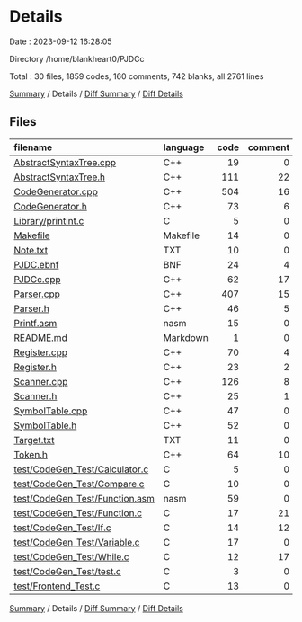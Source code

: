 # Details

Date : 2023-09-12 16:28:05

Directory /home/blankheart0/PJDCc

Total : 30 files,  1859 codes, 160 comments, 742 blanks, all 2761 lines

[Summary](results.md) / Details / [Diff Summary](diff.md) / [Diff Details](diff-details.md)

## Files
| filename | language | code | comment | blank | total |
| :--- | :--- | ---: | ---: | ---: | ---: |
| [AbstractSyntaxTree.cpp](/AbstractSyntaxTree.cpp) | C++ | 19 | 0 | 9 | 28 |
| [AbstractSyntaxTree.h](/AbstractSyntaxTree.h) | C++ | 111 | 22 | 65 | 198 |
| [CodeGenerator.cpp](/CodeGenerator.cpp) | C++ | 504 | 16 | 199 | 719 |
| [CodeGenerator.h](/CodeGenerator.h) | C++ | 73 | 6 | 46 | 125 |
| [Library/printint.c](/Library/printint.c) | C | 5 | 0 | 1 | 6 |
| [Makefile](/Makefile) | Makefile | 14 | 0 | 14 | 28 |
| [Note.txt](/Note.txt) | TXT | 10 | 0 | 0 | 10 |
| [PJDC.ebnf](/PJDC.ebnf) | BNF | 24 | 4 | 21 | 49 |
| [PJDCc.cpp](/PJDCc.cpp) | C++ | 62 | 17 | 29 | 108 |
| [Parser.cpp](/Parser.cpp) | C++ | 407 | 15 | 168 | 590 |
| [Parser.h](/Parser.h) | C++ | 46 | 5 | 31 | 82 |
| [Printf.asm](/Printf.asm) | nasm | 15 | 0 | 5 | 20 |
| [README.md](/README.md) | Markdown | 1 | 0 | 1 | 2 |
| [Register.cpp](/Register.cpp) | C++ | 70 | 4 | 20 | 94 |
| [Register.h](/Register.h) | C++ | 23 | 2 | 11 | 36 |
| [Scanner.cpp](/Scanner.cpp) | C++ | 126 | 8 | 34 | 168 |
| [Scanner.h](/Scanner.h) | C++ | 25 | 1 | 15 | 41 |
| [SymbolTable.cpp](/SymbolTable.cpp) | C++ | 47 | 0 | 10 | 57 |
| [SymbolTable.h](/SymbolTable.h) | C++ | 52 | 0 | 18 | 70 |
| [Target.txt](/Target.txt) | TXT | 11 | 0 | 2 | 13 |
| [Token.h](/Token.h) | C++ | 64 | 10 | 19 | 93 |
| [test/CodeGen_Test/Calculator.c](/test/CodeGen_Test/Calculator.c) | C | 5 | 0 | 0 | 5 |
| [test/CodeGen_Test/Compare.c](/test/CodeGen_Test/Compare.c) | C | 10 | 0 | 0 | 10 |
| [test/CodeGen_Test/Function.asm](/test/CodeGen_Test/Function.asm) | nasm | 59 | 0 | 4 | 63 |
| [test/CodeGen_Test/Function.c](/test/CodeGen_Test/Function.c) | C | 17 | 21 | 9 | 47 |
| [test/CodeGen_Test/If.c](/test/CodeGen_Test/If.c) | C | 14 | 12 | 2 | 28 |
| [test/CodeGen_Test/Variable.c](/test/CodeGen_Test/Variable.c) | C | 17 | 0 | 2 | 19 |
| [test/CodeGen_Test/While.c](/test/CodeGen_Test/While.c) | C | 12 | 17 | 5 | 34 |
| [test/CodeGen_Test/test.c](/test/CodeGen_Test/test.c) | C | 3 | 0 | 0 | 3 |
| [test/Frontend_Test.c](/test/Frontend_Test.c) | C | 13 | 0 | 2 | 15 |

[Summary](results.md) / Details / [Diff Summary](diff.md) / [Diff Details](diff-details.md)